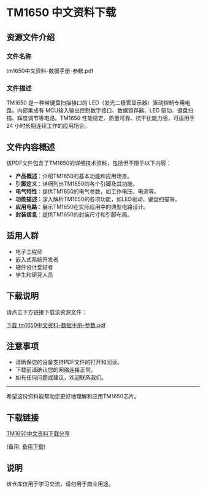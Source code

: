 # TM1650 中文资料下载

## 资源文件介绍

### 文件名称
tm1650中文资料-数据手册-参数.pdf

### 文件描述
TM1650 是一种带键盘扫描接口的 LED（发光二极管显示器）驱动控制专用电路。内部集成有 MCU输入输出控制数字接口、数据锁存器、LED 驱动、键盘扫描、辉度调节等电路。TM1650 性能稳定、质量可靠、抗干扰能力强，可适用于 24 小时长期连续工作的应用场合。

## 文件内容概述

该PDF文件包含了TM1650的详细技术资料，包括但不限于以下内容：

- **产品概述**：介绍TM1650的基本功能和应用场景。
- **引脚定义**：详细列出TM1650的各个引脚及其功能。
- **电气特性**：提供TM1650的电气参数，如工作电压、电流等。
- **功能描述**：深入解析TM1650的各项功能，如LED驱动、键盘扫描等。
- **应用电路**：展示TM1650在实际应用中的典型电路设计。
- **封装信息**：提供TM1650的封装尺寸和引脚布局。

## 适用人群

- 电子工程师
- 嵌入式系统开发者
- 硬件设计爱好者
- 学生和研究人员

## 下载说明

请点击下方链接下载该资源文件：

[下载 tm1650中文资料-数据手册-参数.pdf](./tm1650中文资料-数据手册-参数.pdf)

## 注意事项

- 请确保您的设备支持PDF文件的打开和阅读。
- 下载前请确认您的网络连接正常。
- 如有任何问题或建议，欢迎联系我们。

---

希望这份资料能帮助您更好地理解和应用TM1650芯片。

## 下载链接
[TM1650中文资料下载分享](https://pan.quark.cn/s/6baf4d734ffd) 

(备用: [备用下载](https://pan.baidu.com/s/1c7yhtohwmgiN1YgTSanDSA?pwd=1234))

## 说明

该仓库仅用于学习交流，请勿用于商业用途。
